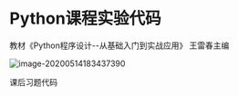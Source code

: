 # Python课程实验代码
教材《Python程序设计--从基础入门到实战应用》 王雷春主编

![image-20200514183437390](C:\Users\asus\AppData\Roaming\Typora\typora-user-images\image-20200514183437390.png)

课后习题代码